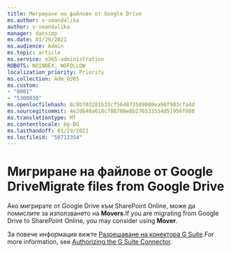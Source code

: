 ```yaml
---
title: Мигриране на файлове от Google Drive
ms.author: v-smandalika
author: v-smandalika
manager: dansimp
ms.date: 01/29/2021
ms.audience: Admin
ms.topic: article
ms.service: o365-administration
ROBOTS: NOINDEX, NOFOLLOW
localization_priority: Priority
ms.collection: Adm_O365
ms.custom:
- "8001"
- "5300030"
ms.openlocfilehash: 8c8b703281b33cf564873509080ea98f903cfa4d
ms.sourcegitcommit: 4e2d640a618c786700e8b276533554d51956f080
ms.translationtype: MT
ms.contentlocale: bg-BG
ms.lasthandoff: 01/29/2021
ms.locfileid: "50713354"
---
```

# <a name="migrate-files-from-google-drive"></a><span data-ttu-id="f97e3-102">Мигриране на файлове от Google Drive</span><span class="sxs-lookup"><span data-stu-id="f97e3-102">Migrate files from Google Drive</span></span>

<span data-ttu-id="f97e3-103">Ако мигрирате от Google Drive към SharePoint Online, може да помислите за използването на **Movers**.</span><span class="sxs-lookup"><span data-stu-id="f97e3-103">If you are migrating from Google Drive to SharePoint Online, you may consider using **Mover**.</span></span>

<span data-ttu-id="f97e3-104">За повече информация вижте [Разрешаване на конектора G Suite](https://docs.microsoft.com/sharepointmigration/mover-gsuite).</span><span class="sxs-lookup"><span data-stu-id="f97e3-104">For more information, see [Authorizing the G Suite Connector](https://docs.microsoft.com/sharepointmigration/mover-gsuite).</span></span>
